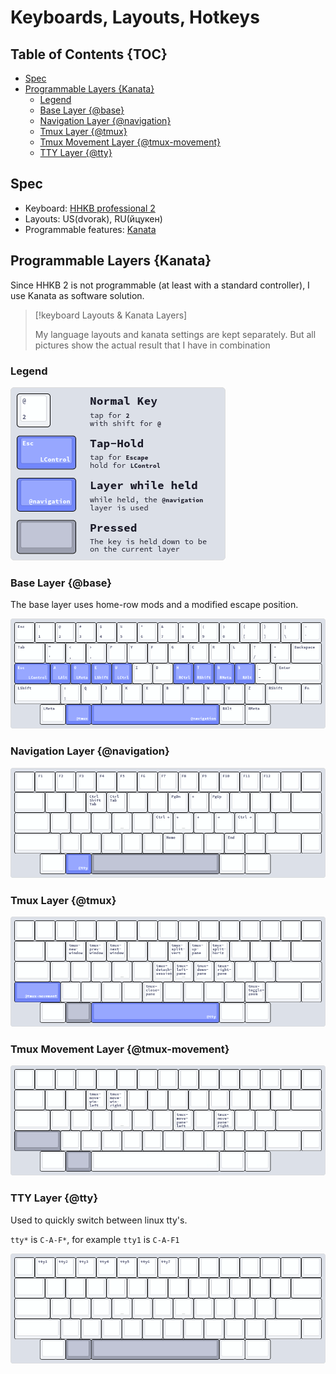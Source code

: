 # Keyboards, Layouts, Hotkeys

## Table of Contents {TOC}

<!-- toc-start -->

- [Spec](#Spec)
- [Programmable Layers {Kanata}](<#Programmable Layers {Kanata}>)
  - [Legend](#Legend)
  - [Base Layer {@base}](<#Base Layer {@base}>)
  - [Navigation Layer {@navigation}](<#Navigation Layer {@navigation}>)
  - [Tmux Layer {@tmux}](<#Tmux Layer {@tmux}>)
  - [Tmux Movement Layer {@tmux-movement}](<#Tmux Movement Layer {@tmux-movement}>)
  - [TTY Layer {@tty}](<#TTY Layer {@tty}>)

<!-- toc-end -->

## Spec

- Keyboard: [HHKB professional 2](https://www.hhkeyboard.com/uk/products/pro2)
- Layouts: US(dvorak), RU(йцукен)
- Programmable features: [Kanata](https://github.com/jtroo/kanata)

## Programmable Layers {Kanata}

Since HHKB 2 is not programmable (at least with a standard controller), I use Kanata as software
solution.

> [!keyboard Layouts & Kanata Layers]
>
> My language layouts and kanata settings are kept separately. But all pictures show the actual
> result that I have in combination

### Legend

![layout-legend](../assets/keyboard-layouts/layout-legend.png)

### Base Layer {@base}

The base layer uses home-row mods and a modified escape position.

![hhkb-base-layer](../assets/keyboard-layouts/hhkb-base-layer.png)

### Navigation Layer {@navigation}

![hhkb-navigation-layer](../assets/keyboard-layouts/hhkb-navigation-layer.png)

### Tmux Layer {@tmux}

![hhkb-tmux-layer](../assets/keyboard-layouts/hhkb-tmux-layer.png)

### Tmux Movement Layer {@tmux-movement}

![hhkb-tmux-movement-layer](../assets/keyboard-layouts/hhkb-tmux-movement-layer.png)

### TTY Layer {@tty}

Used to quickly switch between linux tty's.

`tty*` is `C-A-F*`, for example `tty1` is `C-A-F1`

![hhkb-tty-layer](../assets/keyboard-layouts/hhkb-tty-layer.png)
